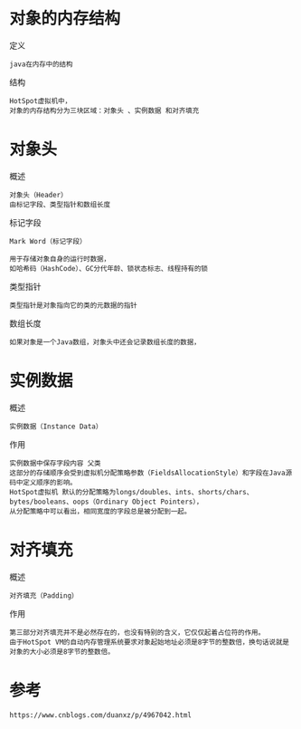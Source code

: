

# 对象的内存结构

定义

    java在内存中的结构
    
结构

    HotSpot虚拟机中，
    对象的内存结构分为三块区域：对象头 、实例数据 和对齐填充
    
# 对象头

概述

    对象头（Header）
    由标记字段、类型指针和数组长度


标记字段

    Mark Word（标记字段）

    用于存储对象自身的运行时数据， 
    如哈希码（HashCode）、GC分代年龄、锁状态标志、线程持有的锁

类型指针
    
    类型指针是对象指向它的类的元数据的指针
    
数组长度    
    
    如果对象是一个Java数组，对象头中还会记录数组长度的数据，

# 实例数据 

概述

    实例数据（Instance Data）
    
作用    

    实例数据中保存字段内容 父类
    这部分的存储顺序会受到虚拟机分配策略参数（FieldsAllocationStyle）和字段在Java源码中定义顺序的影响。
    HotSpot虚拟机 默认的分配策略为longs/doubles、ints、shorts/chars、bytes/booleans、oops（Ordinary Object Pointers），
    从分配策略中可以看出，相同宽度的字段总是被分配到一起。

# 对齐填充

概述

    对齐填充（Padding）

作用    
    
    第三部分对齐填充并不是必然存在的，也没有特别的含义，它仅仅起着占位符的作用。
    由于HotSpot VM的自动内存管理系统要求对象起始地址必须是8字节的整数倍，换句话说就是对象的大小必须是8字节的整数倍。


# 参考

    https://www.cnblogs.com/duanxz/p/4967042.html       